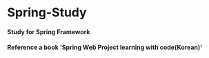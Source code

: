 # Spring-Study
#### Study for Spring Framework
#### Reference a book 'Spring Web Project learning with code(Korean)'
